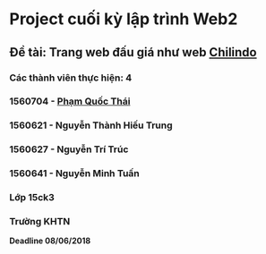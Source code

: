 # Project cuối kỳ lập trình Web2
## Đề tài: Trang web đấu giá như web [Chilindo](chilindo.com)
### Các thành viên thực hiện: 4
### 1560704 - [Phạm Quốc Thái](facebook.com/Thai.Hcmus)
### 1560621 - Nguyễn Thành Hiếu Trung
### 1560627 - Nguyễn Trí Trúc
### 1560641 - Nguyễn Minh Tuấn
### Lớp 15ck3
### Trường KHTN


**Deadline 08/06/2018**